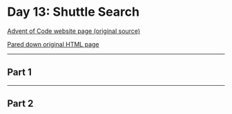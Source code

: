 # Day 13: Shuttle Search

[Advent of Code website page (original source)](https://adventofcode.com/2020/day/13)

[Pared down original HTML page](Day13_AdventofCode2020.html)

---

## Part 1

<!-- TODO: -->

---

## Part 2

<!-- TODO: -->
